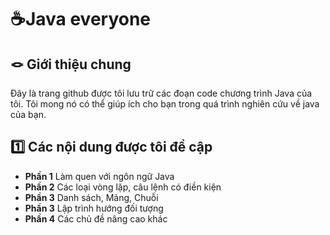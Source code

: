 # ☕Java everyone
## 🪢 Giới thiệu chung
Đây là trang github được tôi lưu trữ các đoạn code chương trình Java của tôi. Tôi mong nó có thể giúp ích cho bạn trong quá trình nghiên cứu về java của bạn.
## 1️⃣ Các nội dung được tôi đề cập 
- **Phần 1** Làm quen với ngôn ngữ Java
- **Phần 2** Các loại vòng lặp, câu lệnh có điền kiện
- **Phần 3** Danh sách, Mảng, Chuỗi
- **Phần 3** Lập trình hướng đối tượng
- **Phần 4** Các chủ đề nâng cao khác
